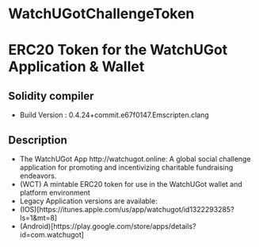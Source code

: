 # WatchUGotChallengeToken
<h1>ERC20 Token for the WatchUGot Application & Wallet</h1>
<h2>Solidity compiler</h2>
<ul>
  <li>Build Version : 0.4.24+commit.e67f0147.Emscripten.clang</li>
</ul>
<h2>Description</h2>
<ul>
  <li>The WatchUGot App http://watchugot.online: A global social challenge application for promoting and incentivizing charitable fundraising endeavors.</li>
  <li>(WCT) A mintable ERC20 token for use in the WatchUGot wallet and platform environment</li>
  <li>Legacy Application versions are available:</li>
    <li>(IOS)[https://itunes.apple.com/us/app/watchugot/id1322293285?ls=1&mt=8]</li>
    <li>(Android)[https://play.google.com/store/apps/details?id=com.watchugot]</li>
</ul>
